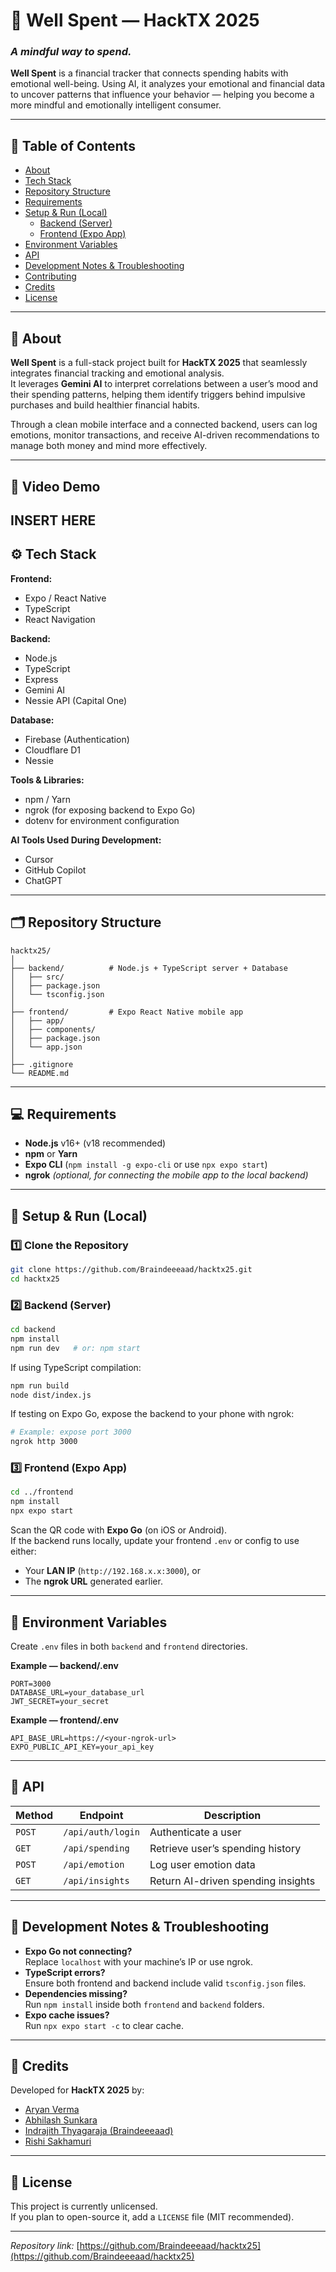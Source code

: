 # 💸 Well Spent — HackTX 2025

### *A mindful way to spend.*  
**Well Spent** is a financial tracker that connects spending habits with emotional well-being. Using AI, it analyzes your emotional and financial data to uncover patterns that influence your behavior — helping you become a more mindful and emotionally intelligent consumer.

---

## 🧠 Table of Contents

- [About](#about)
- [Tech Stack](#tech-stack)
- [Repository Structure](#repository-structure)
- [Requirements](#requirements)
- [Setup & Run (Local)](#setup--run-local)
  - [Backend (Server)](#backend-server)
  - [Frontend (Expo App)](#frontend-expo-app)
- [Environment Variables](#environment-variables)
- [API](#api)
- [Development Notes & Troubleshooting](#development-notes--troubleshooting)
- [Contributing](#contributing)
- [Credits](#credits)
- [License](#license)

---

## 📘 About

**Well Spent** is a full-stack project built for **HackTX 2025** that seamlessly integrates financial tracking and emotional analysis.  
It leverages **Gemini AI** to interpret correlations between a user’s mood and their spending patterns, helping them identify triggers behind impulsive purchases and build healthier financial habits.

Through a clean mobile interface and a connected backend, users can log emotions, monitor transactions, and receive AI-driven recommendations to manage both money and mind more effectively.

---

## 📱 Video Demo

INSERT HERE
---

## ⚙️ Tech Stack

**Frontend:**  
- Expo / React Native  
- TypeScript  
- React Navigation  

**Backend:**  
- Node.js  
- TypeScript  
- Express  
- Gemini AI  
- Nessie API (Capital One)

**Database:**  
- Firebase (Authentication)  
- Cloudflare D1  
- Nessie  

**Tools & Libraries:**  
- npm / Yarn  
- ngrok (for exposing backend to Expo Go)  
- dotenv for environment configuration  

**AI Tools Used During Development:**  
- Cursor  
- GitHub Copilot  
- ChatGPT

---

## 🗂️ Repository Structure

```
hacktx25/
│
├── backend/          # Node.js + TypeScript server + Database
│   ├── src/
│   ├── package.json
│   └── tsconfig.json
│
├── frontend/         # Expo React Native mobile app
│   ├── app/
│   ├── components/
│   ├── package.json
│   └── app.json
│
├── .gitignore
└── README.md
```

---

## 💻 Requirements

- **Node.js** v16+ (v18 recommended)  
- **npm** or **Yarn**  
- **Expo CLI** (`npm install -g expo-cli` or use `npx expo start`)  
- **ngrok** *(optional, for connecting the mobile app to the local backend)*

---

## 🚀 Setup & Run (Local)

### 1️⃣ Clone the Repository

```bash
git clone https://github.com/Braindeeeaad/hacktx25.git
cd hacktx25
```

### 2️⃣ Backend (Server)

```bash
cd backend
npm install
npm run dev   # or: npm start
```

If using TypeScript compilation:

```bash
npm run build
node dist/index.js
```

If testing on Expo Go, expose the backend to your phone with ngrok:

```bash
# Example: expose port 3000
ngrok http 3000
```

### 3️⃣ Frontend (Expo App)

```bash
cd ../frontend
npm install
npx expo start
```

Scan the QR code with **Expo Go** (on iOS or Android).  
If the backend runs locally, update your frontend `.env` or config to use either:
- Your **LAN IP** (`http://192.168.x.x:3000`), or  
- The **ngrok URL** generated earlier.

---

## 🔐 Environment Variables

Create `.env` files in both `backend` and `frontend` directories.

**Example — backend/.env**
```
PORT=3000
DATABASE_URL=your_database_url
JWT_SECRET=your_secret
```

**Example — frontend/.env**
```
API_BASE_URL=https://<your-ngrok-url>
EXPO_PUBLIC_API_KEY=your_api_key
```

---

## 🧩 API

| Method | Endpoint | Description |
|--------|-----------|-------------|
| `POST` | `/api/auth/login` | Authenticate a user |
| `GET`  | `/api/spending`  | Retrieve user’s spending history |
| `POST` | `/api/emotion`  | Log user emotion data |
| `GET`  | `/api/insights` | Return AI-driven spending insights |

---

## 🧰 Development Notes & Troubleshooting

- **Expo Go not connecting?**  
  Replace `localhost` with your machine’s IP or use ngrok.
- **TypeScript errors?**  
  Ensure both frontend and backend include valid `tsconfig.json` files.
- **Dependencies missing?**  
  Run `npm install` inside both `frontend` and `backend` folders.
- **Expo cache issues?**  
  Run `npx expo start -c` to clear cache.

---

## 👥 Credits

Developed for **HackTX 2025** by:  
- [Aryan Verma](https://github.com/aryanjverma)  
- [Abhilash Sunkara](https://github.com/abhilash-sunkara)  
- [Indrajith Thyagaraja (Braindeeeaad)](https://github.com/Braindeeeaad)  
- [Rishi Sakhamuri](https://github.com/RishiSakhamuri)

---

## 📜 License

This project is currently unlicensed.  
If you plan to open-source it, add a `LICENSE` file (MIT recommended).

---

_Repository link:_ [https://github.com/Braindeeeaad/hacktx25](https://github.com/Braindeeeaad/hacktx25)
